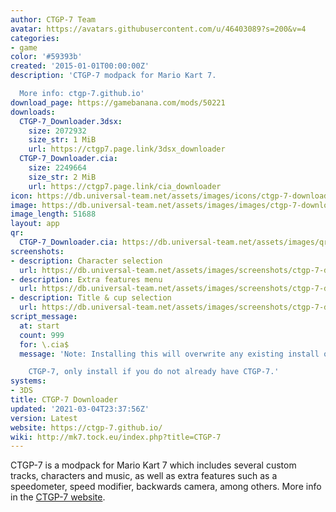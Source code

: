 ```yaml
---
author: CTGP-7 Team
avatar: https://avatars.githubusercontent.com/u/46403089?s=200&v=4
categories:
- game
color: '#59393b'
created: '2015-01-01T00:00:00Z'
description: 'CTGP-7 modpack for Mario Kart 7.

  More info: ctgp-7.github.io'
download_page: https://gamebanana.com/mods/50221
downloads:
  CTGP-7_Downloader.3dsx:
    size: 2072932
    size_str: 1 MiB
    url: https://ctgp7.page.link/3dsx_downloader
  CTGP-7_Downloader.cia:
    size: 2249664
    size_str: 2 MiB
    url: https://ctgp7.page.link/cia_downloader
icon: https://db.universal-team.net/assets/images/icons/ctgp-7-downloader.png
image: https://db.universal-team.net/assets/images/images/ctgp-7-downloader.png
image_length: 51688
layout: app
qr:
  CTGP-7_Downloader.cia: https://db.universal-team.net/assets/images/qr/ctgp-7_downloader.cia.png
screenshots:
- description: Character selection
  url: https://db.universal-team.net/assets/images/screenshots/ctgp-7-downloader/character-selection.png
- description: Extra features menu
  url: https://db.universal-team.net/assets/images/screenshots/ctgp-7-downloader/extra-features-menu.png
- description: Title & cup selection
  url: https://db.universal-team.net/assets/images/screenshots/ctgp-7-downloader/title-&-cup-selection.png
script_message:
  at: start
  count: 999
  for: \.cia$
  message: 'Note: Installing this will overwrite any existing install of

    CTGP-7, only install if you do not already have CTGP-7.'
systems:
- 3DS
title: CTGP-7 Downloader
updated: '2021-03-04T23:37:56Z'
version: Latest
website: https://ctgp-7.github.io/
wiki: http://mk7.tock.eu/index.php?title=CTGP-7
---
```

CTGP-7 is a modpack for Mario Kart 7 which includes several custom tracks, characters and music, as well as extra features such as a speedometer, speed modifier, backwards camera, among others. More info in the [CTGP-7 website](https://ctgp-7.github.io/).